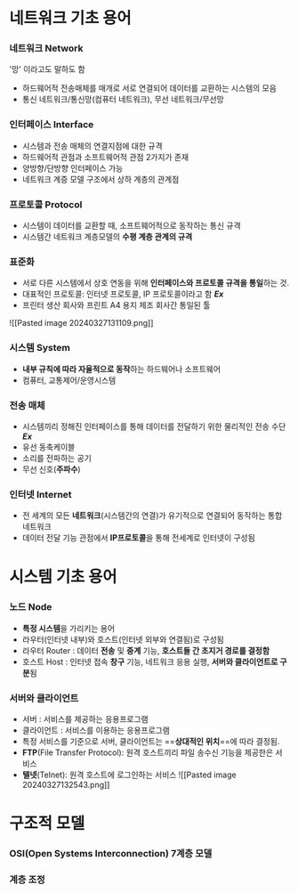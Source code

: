 # 네트워크 기초 용어
### 네트워크 Network
'망' 이라고도 말하도 함
- 하드웨어적 전송매체를 매개로 서로 연결되어 데이터를 교환하는 시스템의 모음
- 통신 네트워크/통신망(컴퓨터 네트워크), 무선 네트워크/무선망

### 인터페이스 Interface
- 시스템과 전송 매체의 연결지점에 대한 규격
- 하드웨어적 관점과 소프트웨어적 관점 2가지가 존재
- 양방향/단방향 인터페이스 가능
- 네트워크 계증 모델 구조에서 상하 계층의 관계점

### 프로토콜 Protocol
- 시스템이 데이터를 교환할 때, 소프트웨어적으로 동작하는 통신 규격
- 시스템간 네트워크 계층모델의 **수평 계층 관계의 규격**

### 표준화
- 서로 다른 시스템에서 상호 연동을 위해 **인터페이스와 프로토콜 규격을 통일**하는 것.
- 대표적인 프로토콜: 인터넷 프로토콜, IP 프로토콜이라고 함
***Ex***
- 프린터 생산 회사와 프린트 A4 용지 제조 회사간 통일된 툴

![[Pasted image 20240327131109.png]]

### 시스템 System
- **내부 규칙에 따라 자율적으로 동작**하는 하드웨어나 소프트웨어
- 컴퓨터, 교통제어/운영시스템

### 전송 매체
- 시스템끼리 정해진 인터페이스를 통해 데이터를 전달하기 위한 물리적인 전송 수단
***Ex***	
- 유선 동축케이블
-  소리를 전파하는 공기
-  무선 신호(**주파수**)

### 인터넷 Internet
- 전 세계의 모든 **네트워크**(시스템간의 연결)가 유기적으로 연결되어 동작하는 통합 네트워크
- 데이터 전달 기능 관점에서 **IP프로토콜**을 통해 전세계로 인터넷이 구성됨

# 시스템 기초 용어
### 노드 Node
- **특정 시스템**을 가리키는 용어
- 라우터(인터넷 내부)와 호스트(인터넷 외부와 연결됨)로 구성됨
- 라우터 Router : 데이터 **전송** 및 **중계** 기능, **호스트들 간 초지거 경로를 결정함**
- 호스트 Host : 인터넷 접속 **창구** 기능, 네트워크 응용 실행, **서버와 클라이언트로 구분**됨

### 서버와 클라이언트
- 서버 : 서비스를 제공하는 응용프로그램
- 클라이언트 : 서비스를 이용하는 응용프로그램
- 특정 서비스를 기준으로 서버, 클라이언트는 ==**상대적인 위치**==에 따라 결정됨.
- **FTP**(File Transfer Protocol): 원격 호스트끼리 파일 송수신 기능을 제공한은 서비스
- **텔넷**(Telnet): 원격 호스트에 로그인하는 서비스
![[Pasted image 20240327132543.png]]

# 구조적 모델
### **OSI**(Open Systems Interconnection) 7계층 모델

###  계층 조정